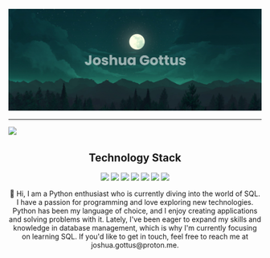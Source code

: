 [![MasterHead](https://github.com/GottusJ/GottusJ/blob/main/banner.png)](https://github.com/GottusJ/GottusJ)

---
![](https://komarev.com/ghpvc/?username=GottusJ&color=blue)

<h2 align="center">Technology Stack</h2>

<p align="center">
<img src="https://img.shields.io/badge/-Python-green?style=flat-square&logo=python"/>
<img src="https://img.shields.io/badge/-HTML5-black?style=flat-square&logo=html5&logoColor=orange"/>
<img src="https://img.shields.io/badge/-CSS3-black?style=flat-square&logo=css3&logoColor=blue"/>
<img src="https://img.shields.io/badge/-JavaScript-black?style=flat-square&logo=javascript"/>
<img src="https://img.shields.io/badge/-Nodejs-black?style=flat-square&logo=Node.js"/>
<img src="https://img.shields.io/badge/-Git-black?style=flat-square&logo=git"/>
<img src="https://img.shields.io/badge/-GitHub-black?style=flat-square&logo=github"/>
</p>

<div align=center>
👋 Hi, I am a Python enthusiast who is currently diving into the world of SQL. I have a passion for programming and love exploring new technologies. Python has been my language of choice, and I enjoy creating applications and solving problems with it. Lately, I've been eager to expand my skills and knowledge in database management, which is why I'm currently focusing on learning SQL. If you'd like to get in touch, feel free to reach me at joshua.gottus@proton.me.
</div>
